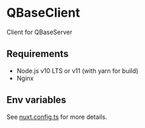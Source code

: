 # QBaseClient

Client for QBaseServer

## Requirements

- Node.js v10 LTS or v11 (with yarn for build)
- Nginx

## Env variables

See [nuxt.config.ts](nuxt.config.ts) for more details.
